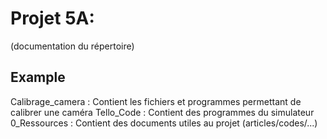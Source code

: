 # Projet 5A:
(documentation du répertoire)

## Example 
Calibrage_camera : Contient les fichiers et programmes permettant de calibrer une caméra
Tello_Code : Contient des programmes du simulateur
0_Ressources : Contient des documents utiles au projet (articles/codes/...)